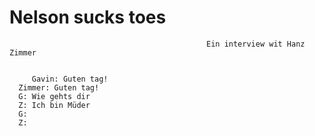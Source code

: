 # Nelson sucks toes 
                                                Ein interview wit Hanz Zimmer


         Gavin: Guten tag!
      Zimmer: Guten tag!
      G: Wie gehts dir
      Z: Ich bin Müder
      G: 
      Z:
<html>
<head>
    <title>HZ interview/title>
    <style>
        body {
            display: flex;
            flex-direction: column;
            align-items: center;
            margin: 0;
            padding: 0;
        }
        ul {
            list-style: none;
            padding: 0;
            text-align: left;
        }
        footer {
            margin-top: auto;
            padding: 10px;
            text-align: center;
        }
    </style>
</head>
<body>
    <h1>Ein interview wit Hans Zimmer</h1>
    <ul>
       
      Gavin: Guten tag!
      Zimmer: Guten tag!
      G: Wie gehts dir
      Z: Ich bin Müder
      G: 
      Z:
      G:
      Z:
      G:
      Z:
      G:
      Z:
        

<u1>  
    <footer>Made by Gavin B</footer>
</body>
</html>
